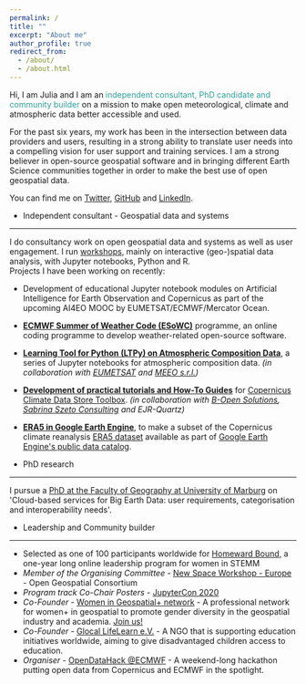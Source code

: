```yaml
---
permalink: /
title: ""
excerpt: "About me"
author_profile: true
redirect_from: 
  - /about/
  - /about.html
---
```



Hi, I am Julia and I am an <font color='#2aa198'>independent consultant, PhD candidate and community builder</font> on a mission to make open meteorological, climate and atmospheric data better accessible and used. 


For the past six years, my work has been in the intersection between data providers and users, resulting in a strong ability to translate user needs into a compelling vision for user support and training services. I am a strong believer in open-source geospatial software and in bringing different Earth Science communities together in order to make the best use of open geospatial data.<br>


You can find me on [Twitter](https://twitter.com/JuliaWagemann), [GitHub](https://github.com/jwagemann) and [LinkedIn](https://www.linkedin.com/in/julia-wagemann/).

- Independent consultant - Geospatial data and systems
------
I do consultancy work on open geospatial data and systems as well as user engagement. I run [workshops](/talks), mainly on interactive (geo-)spatial data analysis, with Jupyter notebooks, Python and R.<br>
Projects I have been working on recently:<br>
  - Development of educational Jupyter notebook modules on Artificial Intelligence for Earth Observation and Copernicus as part of the upcoming AI4EO MOOC by EUMETSAT/ECMWF/Mercator Ocean.
  - [**ECMWF Summer of Weather Code (ESoWC)**](https://esowc.ecmwf.int) programme, an online coding programme to develop weather-related open-source software.<br>
  - [**Learning Tool for Python (LTPy) on Atmospheric Composition Data**](https://gitlab.eumetsat.int/eumetlab/atmosphere/atmosphere), a series of Jupyter notebooks for atmospheric composition data. *(in collaboration with <a href="https://www.eumetsat.int/website/home/index.html" target="_blank">EUMETSAT</a> and <a href="http://www.meeo.it/wp/" target="_blank">MEEO s.r.l.</a>)*<br>
  - [**Development of practical tutorials and How-To Guides**](https://cds.climate.copernicus.eu/toolbox/doc/index.html) for <a href="https://cds.climate.copernicus.eu/" target="_blank">Copernicus Climate Data Store Toolbox</a>. *(in collaboration with <a href="http://www.bopen.it/" target="_blank">B-Open Solutions</a>, <a href="http://sabrinaszeto.com/" target="_blank">Sabrina Szeto Consulting</a> and EJR-Quartz)*<br>
  - [**ERA5 in Google Earth Engine**](https://github.com/jwagemann/era5_in_gee), to make a subset of the Copernicus climate reanalysis [ERA5 dataset](https://cds.climate.copernicus.eu/cdsapp#!/dataset/reanalysis-era5-single-levels?tab=overview) available as part of <a href="https://developers.google.com/earth-engine/datasets/catalog/ECMWF_ERA5_DAILY" target="__blank">Google Earth Engine's public data catalog</a>.

- PhD research
------
I pursue a [PhD at the Faculty of Geography at University of Marburg](http://vhrz669.hrz.uni-marburg.de/lcrs/content_subprojects.do?phase=1&subpage=aims&subprojectid=1013) on 'Cloud-based services for Big Earth Data: user requirements, categorisation and interoperability needs'.

- Leadership and Community builder
------
  - Selected as one of 100 participants worldwide for [Homeward Bound](https://homewardboundprojects.com.au/), a one-year long online leadership program for women in STEMM
  - *Member of the Organising Committee* - [New Space Workshop - Europe](https://www.ogc.org/ogcevents/ogc-new-space-workshop-europe) - Open Geospatial Consortium
  - *Program track Co-Chair Posters* - [JupyterCon 2020](https://jupytercon.com/)
  - *Co-Founder* - [Women in Geospatial+ network](https://womeningeospatial.org) - A professional network for women+ in geospatial to promote gender diversity in the geospatial industry and academia. [Join us!](bit.ly/womeningeospatial_signup)
  - *Co-Founder* - [Glocal LifeLearn e.V.](https://glocal-lifelearn.org) - A NGO that is supporting education initiatives worldwide, aiming to give disadvantaged children access to education. 
  - *Organiser* - [OpenDataHack @ECMWF](https://www.ecmwf.int/en/learning/workshops/opendatahack-ecmwf-beyond-weather-explore-creative-uses-open-data) - A weekend-long hackathon putting open data from Copernicus and ECMWF in the spotlight.



